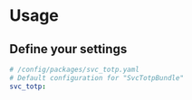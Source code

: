 # Usage

## Define your settings 
```yaml
# /config/packages/svc_totp.yaml
# Default configuration for "SvcTotpBundle"
svc_totp:


```
